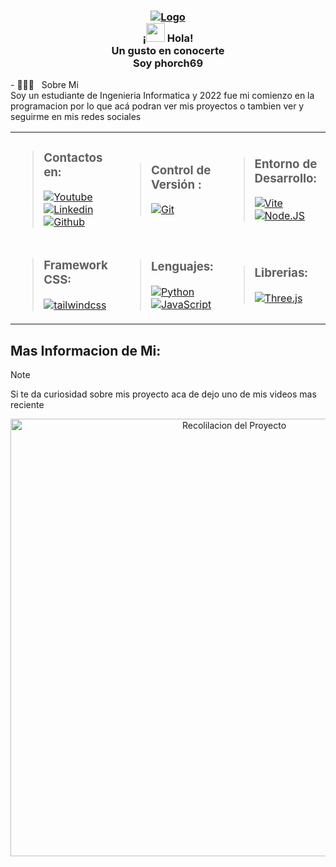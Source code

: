 <h3 align="center">
   
[![Logo](https://github.com/phorch69/phorch69/assets/155394140/2ddb9a8f-f036-476c-af48-d1f8ddd78098)](https://github.com/phorch69)
<br/>
¡<img src="https://raw.githubusercontent.com/iampavangandhi/iampavangandhi/master/gifs/Hi.gif" width="30px"> Hola!<br>Un gusto en conocerte<br>Soy phorch69
</h3>
<p align='left'>
- 👨🏻‍💻 &nbsp; Sobre Mi</br>
Soy un estudiante de Ingenieria Informatica y 2022 fue mi comienzo en la programacion por lo que acá podran ver mis proyectos o tambien ver y seguirme en mis redes sociales
</p>
<table style="width:100%">
<tr>
<td>

> ### Contactos en:
> <!-- > [![Twitch](https://img.shields.io/badge/Twitch-violet?style=for-the-badge&logo=twitch&logoColor=violet&labelColor=101010)](https://www.twitch.tv/phorch69) -->
> [![Youtube](https://img.shields.io/badge/Youtube-red?style=for-the-badge&logo=youtube&logoColor=red&labelColor=101010)](https://www.youtube.com/@phorch69)
> [![Linkedin](https://img.shields.io/badge/Linkedin-blue?style=for-the-badge&logo=linkedin&logoColor=blue&labelColor=101010)](https://www.linkedin.com/in/phorch69)
> [![Github](https://img.shields.io/badge/Github-grey?style=for-the-badge&logo=github&logoColor=grey&labelColor=101010)](https://github.com/phorch69)
</td>
<td>

> ### Control de Versión :
> [![Git](https://img.shields.io/badge/Git-red?style=for-the-badge&logo=git&logoColor=red&labelColor=101010)]()
</td>
<td>

> ### Entorno de Desarrollo:
> [![Vite](https://img.shields.io/badge/Vite-yellow?style=for-the-badge&logo=vite&logoColor=yellow&labelColor=101010)]()
> [![Node.JS](https://img.shields.io/badge/Node.JS-339933?style=for-the-badge&logo=node.js&logoColor=339933&labelColor=101010)]()
</td>
</tr>
<tr >
<td>

> ### Framework CSS:
> [![tailwindcss](https://img.shields.io/badge/tailwindcss-blue?style=for-the-badge&logo=tailwindcss&logoColor=blue&labelColor=101010)]()
</td>
<td>

> ### Lenguajes:
> <!-- > [![TypeScript](https://img.shields.io/badge/TypeScript-blue?style=for-the-badge&logo=typescript&logoColor=blue&labelColor=101010)]() -->
> [![Python](https://img.shields.io/badge/Python-yellow?style=for-the-badge&logo=python&logoColor=yellow&labelColor=101010)]()
> [![JavaScript](https://img.shields.io/badge/JavaScript-yellow?style=for-the-badge&logo=javascript&logoColor=yellow&labelColor=101010)]()
</td>
<td>

> ### Librerias:
> [![Three.js](https://img.shields.io/badge/Three.js-grey?style=for-the-badge&logo=three.js&logoColor=grey&labelColor=101010)]()
</td>
</tr>
</table>

<!--
> ### Framework Frontend:
 > [![Angular](https://img.shields.io/badge/Angular-red?style=for-the-badge&logo=angular&logoColor=red&labelColor=101010)]() -->
<!--
> ### Framework Backend:
> [![Django](https://img.shields.io/badge/Django-green?style=for-the-badge&logo=django&logoColor=green&labelColor=101010)]()
> [![Express](https://img.shields.io/badge/Express-white?style=for-the-badge&logo=express&logoColor=white&labelColor=101010)]()

> ### Base de Datos:
> [![MySQL](https://img.shields.io/badge/MySQL-4479A1?style=for-the-badge&logo=mysql&logoColor=4479A1&labelColor=101010)]()

> ### Inteligencia Artificial:
> [![Tensorflow](https://img.shields.io/badge/Tensorflow-orange?style=for-the-badge&logo=Tensorflow&logoColor=orange&labelColor=101010)]()
> [![Keras](https://img.shields.io/badge/Keras-red?style=for-the-badge&logo=Keras&logoColor=red&labelColor=101010)]()
> [![PyTorch](https://img.shields.io/badge/PyTorch-orange?style=for-the-badge&logo=PyTorch&logoColor=orange&labelColor=101010)]()
> <br />
> Entre Otras Más...
-->

## Mas Informacion de Mi:
> [!NOTE]
> Si te da curiosidad sobre mis proyecto aca de dejo uno de mis videos mas reciente
<p align='center'>
<a href='https://www.youtube.com/playlist?list=PLWwYaIfV-e81FBzsDR_hsZFDLGk6OAypy' target='_blank'>
  <img width='700px' src='https://i.ytimg.com/vi/t0rw2RxXSLY/maxresdefault.jpg' alt='Recolilacion del Proyecto' />
</a>
</p>

